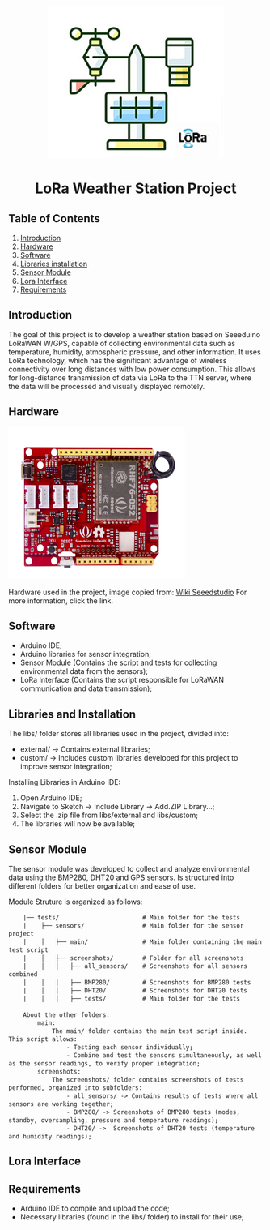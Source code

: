 <p align="center">
    <img src="images/Weather_Station.png" alt="Cover Image" width="350" height="300">
</p>
  
<h1 align="center">LoRa Weather Station Project</h1>
<h2>Table of Contents</h2>
<ol>
    <li><a href="#introduction">Introduction</a></li>
    <li><a href="#hardware">Hardware</a></li>
    <li><a href="#software">Software</a></li>
    <li><a href="#libraries-installation">Libraries installation</a></li>
    <li><a href="#sensor-module">Sensor Module</a></li>
    <li><a href="#Lora Interface">Lora Interface</a></li>
    <li><a href="#requirements">Requirements</a></li>
</ol>
  
<h2 id="introduction">Introduction</h2>
<p>
    The goal of this project is to develop a weather station based on Seeeduino LoRaWAN W/GPS, capable of collecting environmental data such as temperature, humidity, atmospheric pressure, and other information. 
    It uses LoRa technology, which has the significant advantage of wireless connectivity over long distances with low power consumption. 
    This allows for long-distance transmission of data via LoRa to the TTN server, where the data will be processed and visually displayed remotely.
</p>
  
<h2 id="hardware">Hardware</h2>
<p> 
    <img src="images/Hardware.png" alt="Hardware Image" width="350" height="300">
    <figcaption>Hardware used in the project, image copied from: 
    <a href="https://wiki.seeedstudio.com/Seeeduino_LoRAWAN/" target="_blank">Wiki Seeedstudio</a>
        For more information, click the link.
      </figcaption>
</p>
  
<h2 id="software">Software</h2>
<ul>
    <li> Arduino IDE;</li>
    <li> Arduino libraries for sensor integration;</li>
    <li>Sensor Module (Contains the script and tests for collecting environmental data from the sensors);</li>
    <li>LoRa Interface (Contains the script responsible for LoRaWAN communication and data transmission);</li>
</ul>
  
<h2 id="libraries-installation">Libraries and Installation</h2>
<p>
    The libs/ folder stores all libraries used in the project, divided into:
</p>    
<ul>
    <li>external/ -> Contains external libraries;</li>
    <li>custom/ -> Includes custom libraries developed for this project to improve sensor integration;</li>
</ul>
<p>Installing Libraries in Arduino IDE:</p>
<ol>
    <li> Open Arduino IDE;</li>
    <li> Navigate to Sketch -> Include Library -> Add.ZIP Library...;</li>
    <li> Select the .zip file from libs/external and libs/custom;</li>
    <li> The libraries will now be available;</li>
</ol>    

<h2 id ="sensor-module">Sensor Module</h2>
<p>
    <p>The sensor module was developed to collect and analyze environmental data using the BMP280, DHT20 and GPS sensors. 
    Is structured into different folders for better organization and ease of use.  </p>
        Module Struture is organized as follows:
        
        |── tests/                       # Main folder for the tests
        |    ├── sensors/                # Main folder for the sensor project
        |    │   ├── main/               # Main folder containing the main test script
        |    │   ├── screenshots/        # Folder for all screenshots
        |    │   │   ├── all_sensors/    # Screenshots for all sensors combined
        |    │   │   ├── BMP280/         # Screenshots for BMP280 tests
        |    │   │   ├── DHT20/          # Screenshots for DHT20 tests
        |    │   │   ├── tests/          # Main folder for the tests
    
        About the other folders:
            main:
                The main/ folder contains the main test script inside. This script allows:
                    - Testing each sensor individually;
                    - Combine and test the sensors simultaneously, as well as the sensor readings, to verify proper integration;
            screenshots:
                The screenshots/ folder contains screenshots of tests performed, organized into subfolders:
                    - all_sensors/ -> Contains results of tests where all sensors are working together;
                    - BMP280/ -> Screenshots of BMP280 tests (modes, standby, oversampling, pressure and temperature readings);
                    - DHT20/ ->  Screenshots of DHT20 tests (temperature and humidity readings);
</p>
  
<h2 id="Lora Interface">Lora Interface</h2>
  <p>

  </p>
<h2 id="Requirements">Requirements</h2>
<ul>
    <li> Arduino IDE to compile and upload the code;</li>
    <li> Necessary libraries (found in the libs/ folder) to install for their use;</li>
</ul>                
  
  
